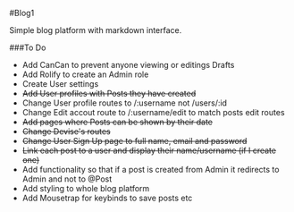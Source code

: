 #Blog1

Simple blog platform with markdown interface.

###To Do

- Add CanCan to prevent anyone viewing or editings Drafts
- Add Rolify to create an Admin role
- Create User settings
- ~~Add User profiles with Posts they have created~~
- Change User profile routes to /:username not /users/:id
- Change Edit accout route to /:username/edit to match posts edit routes
- ~~Add pages where Posts can be shown by their date~~
- ~~Change Devise's routes~~
- ~~Change User Sign Up page to full name, email and password~~
- ~~Link each post to a user and display their name/username (if I create one)~~
- Add functionality so that if a post is created from Admin it redirects to Admin and not to @Post
- Add styling to whole blog platform
- Add Mousetrap for keybinds to save posts etc